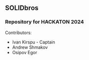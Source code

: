 ## SOLIDbros

### Repository for HACKATON 2024

Contributors:
 - Ivan Kirspu - Captain
 - Andrew Shmakov
 - Osipov Egor
